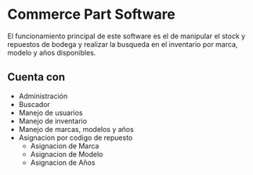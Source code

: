 # Commerce Part Software

El funcionamiento principal de este software es el de manipular el stock y repuestos de bodega y realizar la busqueda en el inventario por marca, modelo y años disponibles.

## Cuenta con
- Administración
- Buscador
- Manejo de usuarios
- Manejo de inventario
- Manejo de marcas, modelos y años
- Asignacion por codigo de repuesto
  - Asignacion de Marca
  - Asignacion de Modelo
  - Asignacion de Años
